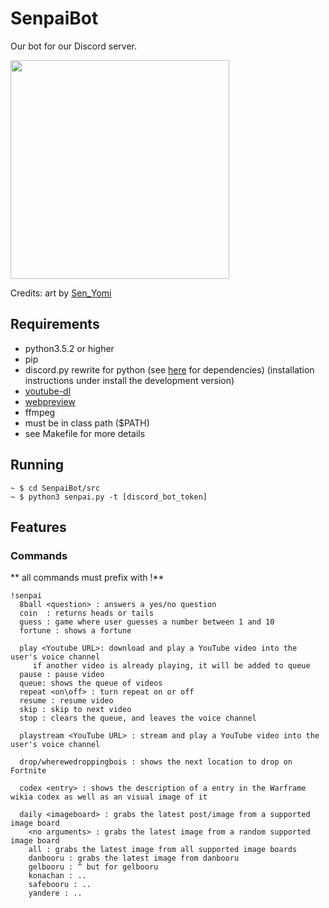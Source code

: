 # SenpaiBot

Our bot for our Discord server.

<p>
<img src="https://github.com/SnoopySnipe/SenpaiBot/raw/master/senpai_bot.png" width="350">
</p>

Credits: art by [Sen_Yomi](https://www.instagram.com/sen_yomi/?hl=en)

## Requirements
 - python3.5.2 or higher
 - pip
  - discord.py rewrite for python (see [here](https://github.com/Rapptz/discord.py/tree/rewrite) for dependencies) (installation instructions under install the development version)
  - [youtube-dl](https://github.com/rg3/youtube-dl)
  - [webpreview](https://github.com/ludbek/webpreview)
 - ffmpeg
  - must be in class path ($PATH)
 - see Makefile for more details

## Running
```
~ $ cd SenpaiBot/src
~ $ python3 senpai.py -t [discord_bot_token]
```

## Features

### Commands
** all commands must prefix with !**
```
!senpai
  8ball <question> : answers a yes/no question
  coin	: returns heads	or tails
  guess : game where user guesses a number between 1 and 10
  fortune : shows a fortune

  play <Youtube URL>: download and play a YouTube video into the user's voice channel
     if another video is already playing, it will be added to queue
  pause : pause video
  queue: shows the queue of videos
  repeat <on\off> : turn repeat on or off
  resume : resume video
  skip : skip to next video
  stop : clears the queue, and leaves the voice channel

  playstream <YouTube URL> : stream and play a YouTube video into the user's voice channel

  drop/wherewedroppingbois : shows the next location to drop on Fortnite

  codex <entry> : shows the description of a entry in the Warframe wikia codex as well as an visual image of it

  daily <imageboard> : grabs the latest post/image from a supported image board
    <no arguments> : grabs the latest image from a random supported image board
    all : grabs the latest image from all supported image boards
    danbooru : grabs the latest image from danbooru
    gelbooru : ^ but for gelbooru
    konachan : ..
    safebooru : ..
    yandere : ..
```

